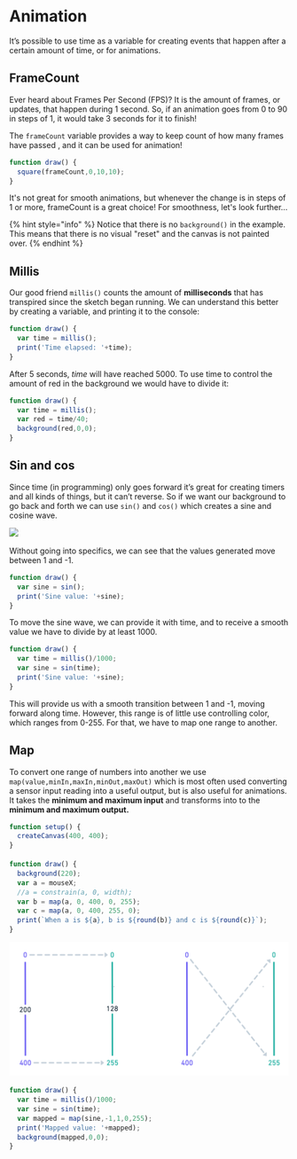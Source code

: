 # Animation

It’s possible to use time as a variable for creating events that happen after a certain amount of time, or for animations.

## FrameCount

Ever heard about Frames Per Second \(FPS\)? It is the amount of frames, or updates, that happen during 1 second. So, if an animation goes from 0 to 90 in steps of 1, it would take 3 seconds for it to finish!

The `frameCount` variable provides a way to keep count of how many frames have passed , and it can be used for animation!

```javascript
function draw() {
  square(frameCount,0,10,10);
}
```

It's not great for smooth animations, but whenever the change is in steps of 1 or more, frameCount is a great choice! For smoothness, let's look further…

{% hint style="info" %}
Notice that there is no `background()` in the example. This means that there is no visual "reset" and the canvas is not painted over.
{% endhint %}

## Millis

Our good friend  `millis()` counts the amount of **milliseconds** that has transpired since the sketch began running. We can understand this better by creating a variable, and printing it to the console:

```javascript
function draw() {
  var time = millis();
  print('Time elapsed: '+time);
}
```

After 5 seconds, _time_  will have reached 5000. To use time to control the amount of red in the background we would have to divide it:

```javascript
function draw() {
  var time = millis();
  var red = time/40;
  background(red,0,0);
}
```

## Sin and cos

Since time \(in programming\) only goes forward it’s great for creating timers and all kinds of things, but it can’t reverse. So if we want our background to go back and forth we can use `sin()` and `cos()` which creates a sine and cosine wave.

![](https://lh3.googleusercontent.com/e-BDb0YwSPabn_2B5TgoKADAIPg6riF8YJNRPPFBdxQULQ68bRMJdlbJqQjAtrUlqAunOrBqZt7j7ReHUzGi45uM2n2PiOz8MfK6Bd4TBCt04Wwt_plugKpSEjWQLvtWrMEyoLkNOsw)

Without going into specifics, we can see that the values generated move between 1 and -1.

```javascript
function draw() {
  var sine = sin();
  print('Sine value: '+sine);
}
```

To move the sine wave, we can provide it with time, and to receive a smooth value we have to divide by at least 1000.

```javascript
function draw() {
  var time = millis()/1000;
  var sine = sin(time);
  print('Sine value: '+sine);
}
```

This will provide us with a smooth transition between 1 and -1, moving forward along time. However, this range is of little use controlling color, which ranges from 0-255. For that, we have to map one range to another.

## Map

To convert one range of numbers into another we use `map(value,minIn,maxIn,minOut,maxOut)` which is most often used converting a sensor input reading into a useful output, but is also useful for animations. It takes the **minimum and maximum input** and transforms into to the **minimum and maximum output.**

```javascript
function setup() {
  createCanvas(400, 400);
}

function draw() {
  background(220);
  var a = mouseX;
  //a = constrain(a, 0, width);
  var b = map(a, 0, 400, 0, 255);
  var c = map(a, 0, 400, 255, 0);
  print(`When a is ${a}, b is ${round(b)} and c is ${round(c)}`);
}
```

![](../../../.gitbook/assets/p5-map%20%282%29.png)

```javascript
function draw() {
  var time = millis()/1000;
  var sine = sin(time);
  var mapped = map(sine,-1,1,0,255);
  print('Mapped value: '+mapped);
  background(mapped,0,0);
}
```

